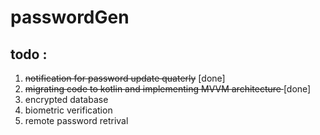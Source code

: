 # passwordGen
## todo :
1. <s>notification for password update quaterly</s> [done]
2. <s>migrating code to kotlin and implementing MVVM architecture </s> [done]
3. encrypted database
4. biometric verification
5. remote password retrival
